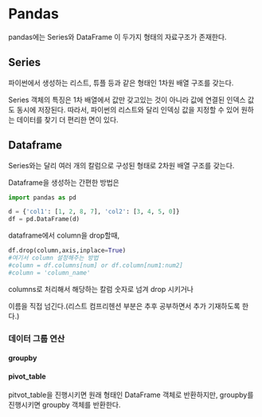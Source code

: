 # Pandas

pandas에는 Series와 DataFrame 이 두가지 형태의 자료구조가 존재한다. 



## Series

 파이썬에서 생성하는 리스트, 튜플 등과 같은 형태인 1차원 배열 구조를 갖는다.

Series 객체의 특징은 1차 배열에서 값만 갖고있는 것이 아니라 값에 연결된 인덱스 값도 동시에 저장된다. 따라서, 파이썬의 리스트와 달리 인덱싱 값을 지정할 수 있어 원하는 데이터를 찾기 더 편리한 면이 있다.

## Dataframe

Series와는 달리 여러 개의 칼럼으로 구성된 형태로 2차원 배열 구조를 갖는다.

Dataframe을 생성하는 간편한 방법은

```python
import pandas as pd

d = {'col1': [1, 2, 8, 7], 'col2': [3, 4, 5, 0]}
df = pd.DataFrame(d)

```



 dataframe에서 column을  drop할때,

```python
df.drop(column,axis,inplace=True)
#여기서 column 설정해주는 방법
#column = df.columns[num] or df.column[num1:num2]
#column = 'column_name'
```

columns로 처리해서 해당하는 칼럼 숫자로 넘겨 drop 시키거나

이름을 직접 넘긴다.(리스트 컴프리헨션 부분은 추후 공부하면서 추가 기재하도록 한다.)



### 데이터 그룹 연산

#### groupby



#### pivot_table



pitvot_table을 진행시키면 원래 형태인 DataFrame 객체로 반환하지만, groupby를 진행시키면 groupby 객체를 반환한다.

